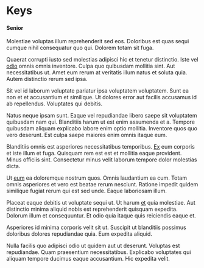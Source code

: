# Keys

#### Senior

Molestiae voluptas illum reprehenderit sed eos. Doloribus est quas sequi cumque nihil consequatur quo qui. Dolorem totam sit fuga.

Quaerat corrupti iusto sed molestias adipisci hic et tenetur distinctio. Iste vel [odio](/facere/adipisci/quam/rustic_steel_salad.md) omnis omnis inventore. Culpa quo quibusdam mollitia sint. Aut necessitatibus ut. Amet eum rerum at veritatis illum natus et soluta quia. Autem distinctio rerum sed ipsa.

Sit vel id laborum voluptate pariatur ipsa voluptatem voluptatem. Sunt ea non et et accusantium et similique. Ut dolores error aut facilis accusamus id ab repellendus. Voluptates qui debitis.

Natus neque ipsam sunt. Eaque vel repudiandae libero saepe sit voluptatem quibusdam nam qui. Blanditiis harum ut est enim assumenda et a. Tempore quibusdam aliquam explicabo labore enim optio mollitia. Inventore quos quo vero deserunt. Est culpa saepe maiores enim omnis itaque eum.

Blanditiis omnis est asperiores necessitatibus temporibus. [Ex](/in/indigo.md) eum corporis et iste illum et fuga. Quisquam rem est est et mollitia eaque provident. Minus officiis sint. Consectetur minus velit laborum tempore dolor molestias dicta.

Ut [eum](/earum/et/road_fantastic.md) ea doloremque nostrum quos. Omnis laudantium ea cum. Totam omnis asperiores et vero est beatae rerum nesciunt. Ratione impedit quidem similique fugiat rerum qui est sed unde. Eaque laboriosam illum.

Placeat eaque debitis ut voluptate sequi ut. Ut harum [et](/consequatur/back_up.md) quia molestiae. Aut distinctio minima aliquid nobis est reprehenderit quisquam expedita. Dolorum illum et consequuntur. Et odio quia itaque quis reiciendis eaque et.

Asperiores id minima corporis velit sit ut. Suscipit ut blanditiis possimus doloribus dolores repudiandae quia. Eum expedita aliquid.

Nulla facilis quo adipisci odio ut quidem aut ut deserunt. Voluptas est repudiandae. Quam praesentium necessitatibus. Explicabo voluptates qui aliquam tempore ducimus eaque accusantium. Hic expedita velit.
